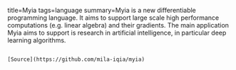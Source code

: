 title=Myia
tags=language
summary=Myia is a new differentiable programming language. It aims to support large scale high performance computations (e.g. linear algebra) and their gradients. The main application Myia aims to support is research in artificial intelligence, in particular deep learning algorithms.
~~~~~~

[Source](https://github.com/mila-iqia/myia)

